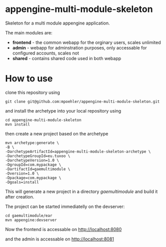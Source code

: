 appengine-multi-module-skeleton
===============================

Skeleton for a multi module appengine application. 

The main modules are: 
- **frontend** - the common webapp for the orginary users, scales unlimited
- **admin** - webapp for adminstration purposes, only accessable for configured accounts, scales not
- **shared** - contains shared code used in both webapp 

How to use
==========

clone this repository using 

	git clone git@github.com:mpoehler/appengine-multi-module-skeleton.git

and install the archetype into your local repository using

	cd appengine-multi-module-skeleton
	mvn install

then create a new project based on the archetype

	mvn archetype:generate \
	-B \
	-DarchetypeArtifactId=appengine-multi-module-skeleton-archetype \
	-DarchetypeGroupId=eu.tuxoo \
	-DarchetypeVersion=1.0 \
	-DgroupId=com.mypackage \
	-DartifactId=gaemultimodule \
	-Dversion=1.0 \
	-Dpackage=com.mypackage \
	-Dgoals=install

This will generate a new project in a directory *gaemultimodule* and build it after creation.

The project can be started immediatelly on the devserver:

	cd gaemultimodule/ear
	mvn appengine:devserver

Now the frontend is accessable on [http://localhost:8080](http://localhost:8080)

and the admin is accessable on [http://localhost:8081](http://localhost:8081)

